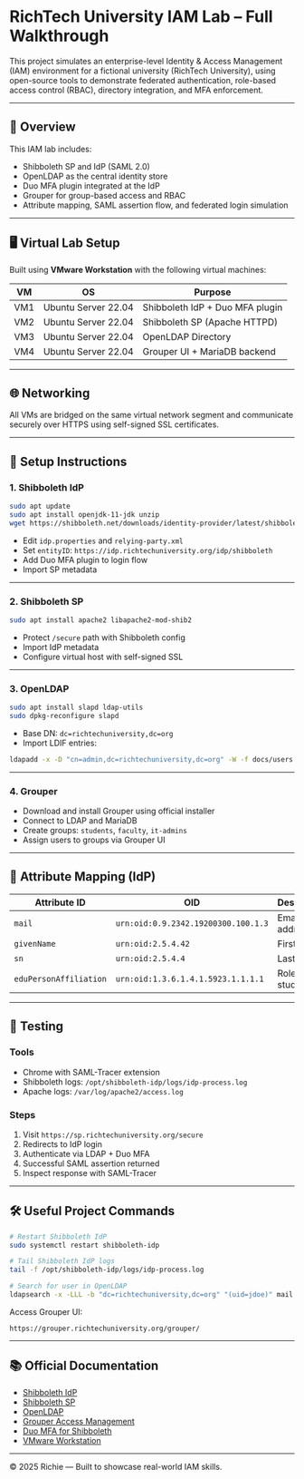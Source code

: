 
# RichTech University IAM Lab – Full Walkthrough

This project simulates an enterprise-level Identity & Access Management (IAM) environment for a fictional university (RichTech University), using open-source tools to demonstrate federated authentication, role-based access control (RBAC), directory integration, and MFA enforcement.

---

## 🧭 Overview

This IAM lab includes:

- Shibboleth SP and IdP (SAML 2.0)
- OpenLDAP as the central identity store
- Duo MFA plugin integrated at the IdP
- Grouper for group-based access and RBAC
- Attribute mapping, SAML assertion flow, and federated login simulation

---

## 🖥️ Virtual Lab Setup

Built using **VMware Workstation** with the following virtual machines:

| VM  | OS                   | Purpose                                |
|-----|----------------------|----------------------------------------|
| VM1 | Ubuntu Server 22.04  | Shibboleth IdP + Duo MFA plugin        |
| VM2 | Ubuntu Server 22.04  | Shibboleth SP (Apache HTTPD)           |
| VM3 | Ubuntu Server 22.04  | OpenLDAP Directory                     |
| VM4 | Ubuntu Server 22.04  | Grouper UI + MariaDB backend           |

---

## 🌐 Networking

All VMs are bridged on the same virtual network segment and communicate securely over HTTPS using self-signed SSL certificates.

---

## 🔧 Setup Instructions

### 1. Shibboleth IdP

```bash
sudo apt update
sudo apt install openjdk-11-jdk unzip
wget https://shibboleth.net/downloads/identity-provider/latest/shibboleth-identity-provider-4.x.x.tar.gz
```

- Edit `idp.properties` and `relying-party.xml`
- Set `entityID`: `https://idp.richtechuniversity.org/idp/shibboleth`
- Add Duo MFA plugin to login flow
- Import SP metadata

---

### 2. Shibboleth SP

```bash
sudo apt install apache2 libapache2-mod-shib2
```

- Protect `/secure` path with Shibboleth config
- Import IdP metadata
- Configure virtual host with self-signed SSL

---

### 3. OpenLDAP

```bash
sudo apt install slapd ldap-utils
sudo dpkg-reconfigure slapd
```

- Base DN: `dc=richtechuniversity,dc=org`
- Import LDIF entries:
```bash
ldapadd -x -D "cn=admin,dc=richtechuniversity,dc=org" -W -f docs/users.ldif
```

---

### 4. Grouper

- Download and install Grouper using official installer
- Connect to LDAP and MariaDB
- Create groups: `students`, `faculty`, `it-admins`
- Assign users to groups via Grouper UI

---

## 🔐 Attribute Mapping (IdP)

| Attribute ID            | OID                                         | Description               |
|-------------------------|----------------------------------------------|---------------------------|
| `mail`                  | `urn:oid:0.9.2342.19200300.100.1.3`          | Email address             |
| `givenName`             | `urn:oid:2.5.4.42`                           | First name                |
| `sn`                    | `urn:oid:2.5.4.4`                            | Last name                 |
| `eduPersonAffiliation`  | `urn:oid:1.3.6.1.4.1.5923.1.1.1.1`           | Role (e.g., student)      |

---

## 🧪 Testing

### Tools

- Chrome with SAML-Tracer extension
- Shibboleth logs: `/opt/shibboleth-idp/logs/idp-process.log`
- Apache logs: `/var/log/apache2/access.log`

### Steps

1. Visit `https://sp.richtechuniversity.org/secure`
2. Redirects to IdP login
3. Authenticate via LDAP + Duo MFA
4. Successful SAML assertion returned
5. Inspect response with SAML-Tracer

---

## 🛠️ Useful Project Commands

```bash
# Restart Shibboleth IdP
sudo systemctl restart shibboleth-idp

# Tail Shibboleth IdP logs
tail -f /opt/shibboleth-idp/logs/idp-process.log

# Search for user in OpenLDAP
ldapsearch -x -LLL -b "dc=richtechuniversity,dc=org" "(uid=jdoe)" mail givenName sn
```

Access Grouper UI:
```
https://grouper.richtechuniversity.org/grouper/
```

---




## 📚 Official Documentation

- [Shibboleth IdP](https://shibboleth.atlassian.net/wiki/spaces/IDP5/)
- [Shibboleth SP](https://shibboleth.atlassian.net/wiki/spaces/SP3/)
- [OpenLDAP](https://www.openldap.org/doc/)
- [Grouper Access Management](https://spaces.at.internet2.edu/display/Grouper/)
- [Duo MFA for Shibboleth](https://duo.com/docs/shibboleth)
- [VMware Workstation](https://www.vmware.com/products/workstation-pro.html)

---

© 2025 Richie — Built to showcase real-world IAM skills.
